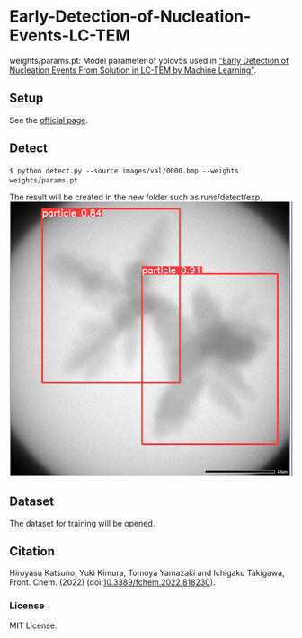 # Early-Detection-of-Nucleation-Events-LC-TEM

weights/params.pt: Model parameter of yolov5s used in ["Early Detection of Nucleation Events From Solution in LC-TEM by Machine Learning"](https://doi.org/10.3389/fchem.2022.818230).


## Setup

See the [official page](https://github.com/ultralytics/yolov5).

## Detect
`
$ python detect.py --source images/val/0000.bmp --weights weights/params.pt
`

The result will be created in the new folder such as runs/detect/exp.
![0000.bmp](0000.bmp)




## Dataset 

The dataset for training will be opened.


## Citation
Hiroyasu Katsuno, Yuki Kimura, Tomoya Yamazaki and Ichigaku Takigawa, Front. Chem. (2022) (doi:[10.3389/fchem.2022.818230](https://doi.org/10.3389/fchem.2022.818230)).


### License
MIT License.


